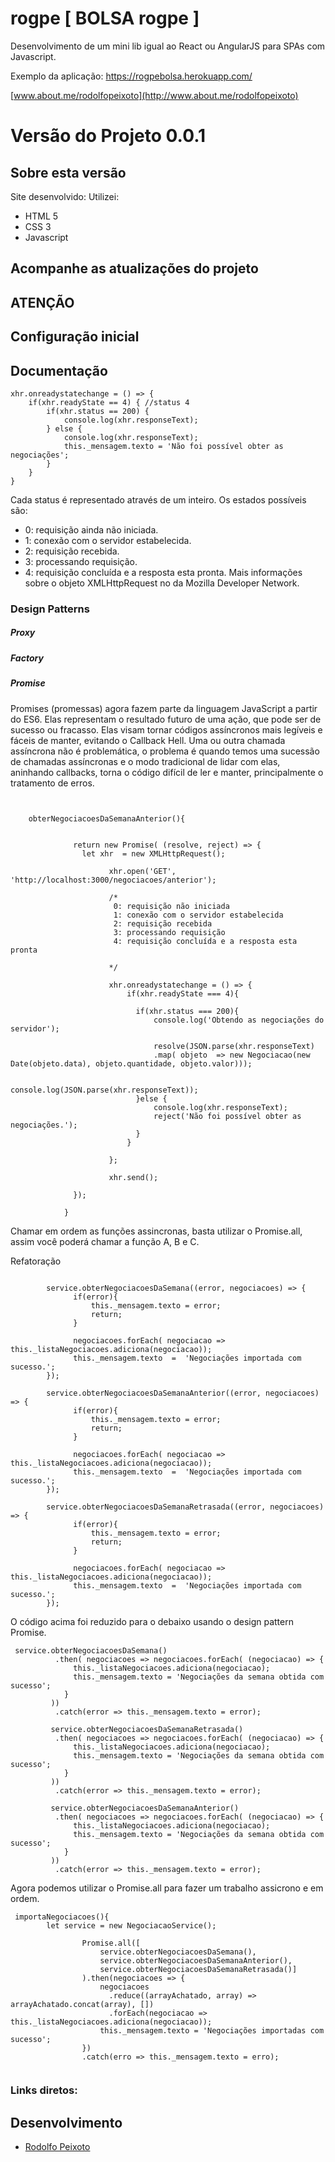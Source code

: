 # rogpe [ BOLSA rogpe ]

Desenvolvimento de um mini lib igual ao React ou AngularJS para SPAs com Javascript.

Exemplo da aplicação: https://rogpebolsa.herokuapp.com/

[www.about.me/rodolfopeixoto](http://www.about.me/rodolfopeixoto) 

Versão do Projeto 0.0.1
================

Sobre esta versão
---------------------
Site desenvolvido:
Utilizei: 
 - HTML 5
 - CSS 3
 - Javascript

Acompanhe as atualizações do projeto
---------------------



ATENÇÃO
---------------------



Configuração inicial
---------------------


Documentação
----------------------

```
xhr.onreadystatechange = () => {
    if(xhr.readyState == 4) { //status 4
        if(xhr.status == 200) {
            console.log(xhr.responseText);
        } else {
            console.log(xhr.responseText);
            this._mensagem.texto = 'Não foi possível obter as negociações';
        }
    }
}

```
Cada status é representado através de um inteiro. Os estados possíveis são:

* 0: requisição ainda não iniciada.
* 1: conexão com o servidor estabelecida.
* 2: requisição recebida.
* 3: processando requisição.
* 4: requisição concluída e a resposta esta pronta.
Mais informações sobre o objeto XMLHttpRequest no da Mozilla Developer Network.


### Design Patterns

##### Proxy

##### Factory


##### Promise

Promises (promessas) agora fazem parte da linguagem JavaScript a partir do ES6. Elas representam o resultado futuro de uma ação, que pode ser de sucesso ou fracasso. Elas visam tornar códigos assíncronos mais legíveis e fáceis de manter, evitando o Callback Hell. Uma ou outra chamada assíncrona não é problemática, o problema é quando temos uma sucessão de chamadas assíncronas e o modo tradicional de lidar com elas, aninhando callbacks, torna o código difícil de ler e manter, principalmente o tratamento de erros.


```


    obterNegociacoesDaSemanaAnterior(){


              return new Promise( (resolve, reject) => {
                let xhr  = new XMLHttpRequest();
                
                      xhr.open('GET', 'http://localhost:3000/negociacoes/anterior');
                
                      /* 
                       0: requisição não iniciada
                       1: conexão com o servidor estabelecida
                       2: requisição recebida
                       3: processando requisição
                       4: requisição concluída e a resposta esta pronta
                      
                      */
                    
                      xhr.onreadystatechange = () => {
                          if(xhr.readyState === 4){ 
                
                            if(xhr.status === 200){
                                console.log('Obtendo as negociações do servidor'); 
                
                                resolve(JSON.parse(xhr.responseText)
                                .map( objeto  => new Negociacao(new Date(objeto.data), objeto.quantidade, objeto.valor))); 
                
                                console.log(JSON.parse(xhr.responseText));
                            }else {
                                console.log(xhr.responseText);
                                reject('Não foi possível obter as negociações.');
                            }
                          }
                        
                      };
                
                      xhr.send();
                
              });
        
            }

```

Chamar em ordem as funções assincronas, basta utilizar o Promise.all, assim você poderá chamar a função A, B e C.

Refatoração

```

        service.obterNegociacoesDaSemana((error, negociacoes) => {
              if(error){
                  this._mensagem.texto = error;
                  return;
              }

              negociacoes.forEach( negociacao => this._listaNegociacoes.adiciona(negociacao));
              this._mensagem.texto  =  'Negociações importada com sucesso.';
        });

        service.obterNegociacoesDaSemanaAnterior((error, negociacoes) => {
              if(error){
                  this._mensagem.texto = error;
                  return;
              }

              negociacoes.forEach( negociacao => this._listaNegociacoes.adiciona(negociacao));
              this._mensagem.texto  =  'Negociações importada com sucesso.';
        });

        service.obterNegociacoesDaSemanaRetrasada((error, negociacoes) => {
              if(error){
                  this._mensagem.texto = error;
                  return;
              }

              negociacoes.forEach( negociacao => this._listaNegociacoes.adiciona(negociacao));
              this._mensagem.texto  =  'Negociações importada com sucesso.';
        });

```
O código acima foi reduzido para o debaixo usando o design pattern Promise.

```
 service.obterNegociacoesDaSemana()
          .then( negociacoes => negociacoes.forEach( (negociacao) => { 
              this._listaNegociacoes.adiciona(negociacao);
              this._mensagem.texto = 'Negociações da semana obtida com sucesso';
            }
         ))
          .catch(error => this._mensagem.texto = error);

         service.obterNegociacoesDaSemanaRetrasada()
          .then( negociacoes => negociacoes.forEach( (negociacao) => { 
              this._listaNegociacoes.adiciona(negociacao);
              this._mensagem.texto = 'Negociações da semana obtida com sucesso';
            }
         ))
          .catch(error => this._mensagem.texto = error);

         service.obterNegociacoesDaSemanaAnterior()
          .then( negociacoes => negociacoes.forEach( (negociacao) => { 
              this._listaNegociacoes.adiciona(negociacao);
              this._mensagem.texto = 'Negociações da semana obtida com sucesso';
            }
         ))
          .catch(error => this._mensagem.texto = error);
```

Agora podemos utilizar o Promise.all para fazer um trabalho assicrono e em ordem.

```
 importaNegociacoes(){
        let service = new NegociacaoService(); 

                Promise.all([
                    service.obterNegociacoesDaSemana(),
                    service.obterNegociacoesDaSemanaAnterior(),
                    service.obterNegociacoesDaSemanaRetrasada()]
                ).then(negociacoes => {
                    negociacoes
                      .reduce((arrayAchatado, array) => arrayAchatado.concat(array), [])
                      .forEach(negociacao => this._listaNegociacoes.adiciona(negociacao));
                    this._mensagem.texto = 'Negociações importadas com sucesso';
                })
                .catch(erro => this._mensagem.texto = erro);
    
```

### Links diretos:


Desenvolvimento
---------------------
-   [Rodolfo Peixoto](http://www.rogpe.me)